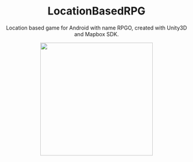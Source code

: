 <div align="center">
<h1>LocationBasedRPG</h1>

<p>Location based game for Android with name RPGO, created with Unity3D and Mapbox SDK.</p>

<img src="https://github.com/georgeHeishi/LocationBasedRPG/blob/master/Assets/Resources/Icon/icon1.png" width="300" />
</div>
